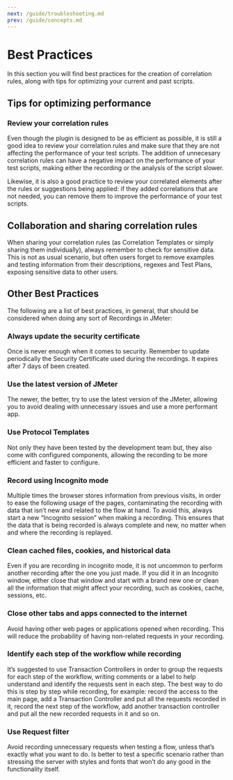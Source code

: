 ```yaml
---
next: /guide/troubleshooting.md
prev: /guide/concepts.md
---
```


# Best Practices
In this section you will find best practices for the creation of correlation rules, along with tips for optimizing
 your current and past scripts.

## Tips for optimizing performance

### Review your correlation rules
Even though the plugin is designed to be as efficient as possible, it is still a good idea to review your correlation
 rules and make sure that they are not affecting the performance of your test scripts. The addition of unnecesary
  correlation rules can have a negative impact on the performance of your test scripts, making either the recording
   or the analysis of the script slower.

Likewise, it is also a good practice to review your correlated elements after the rules or suggestions being applied:
 if they added correlations that are not needed, you can remove them to improve the performance of your test scripts.

## Collaboration and sharing correlation rules
When sharing your correlation rules (as Correlation Templates or simply sharing them individually), always remember to
 check for sensitive data. This is not as usual scenario, but often users forget to remove examples and testing information
 from their descriptions, regexes and Test Plans, exposing sensitive data to other users.

## Other Best Practices
The following are a list of best practices, in general, that should be considered when doing any sort of Recordings in JMeter:


### Always update the security certificate
Once is never enough when it comes to security. Remember to update periodically the Security Certificate used during the recordings. It expires after 7 days of been created.

### Use the latest version of JMeter
The newer, the better, try to use the latest version of the JMeter, allowing you to avoid dealing with unnecessary issues and use a more performant app.

### Use Protocol Templates
Not only they have been tested by the development team but, they also come with configured components, allowing the recording to be more efficient and faster to configure.

### Record using Incognito mode
Multiple times the browser stores information from previous visits, in order to ease the following usage of the pages, contaminating the recording with data that isn’t new and related to the flow at hand. To avoid this, always start a new “Incognito session” when making a recording. This ensures that the data that is being recorded is always complete and new, no matter when and where the recording is replayed.

### Clean cached files, cookies, and historical data
Even if you are recording in incognito mode, it is not uncommon to perform another recording after the one you just made. If you did it in an Incognito window, either close that window and start with a brand new one or clean all the information that might affect your recording, such as cookies, cache, sessions, etc.

### Close other tabs and apps connected to the internet
Avoid having other web pages or applications opened when recording. This will reduce the probability of having non-related requests in your recording.

### Identify each step of the workflow while recording
It’s suggested to use Transaction Controllers in order to group the requests for each step of the workflow, writing comments or a label to help understand and identify the requests sent in each step. The best way to do this is step by step while recording, for example: record the access to the main page, add a Transaction Controller and put all the requests recorded in it, record the next step of the workflow, add another transaction controller and put all the new recorded requests in it and so on.

### Use Request filter
Avoid recording unnecessary requests when testing a flow, unless that’s exactly what you want to do. Is better to test a specific scenario rather than stressing the server with styles and fonts that won’t do any good in the functionality itself.
